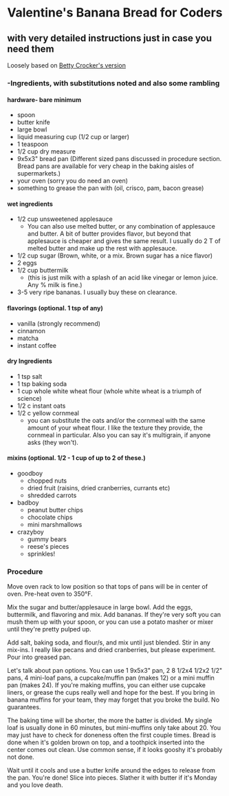  # Valentine's Banana Bread for Coders
 ## with very detailed instructions just in case you need them

Loosely based on [Betty Crocker's version](http://www.bettycrocker.com/recipes/banana-bread/51427396-6764-4b0a-a73a-78c683c703d2 "good ol' Betty C")

### -Ingredients, with substitutions noted and also some rambling


#### hardware- bare minimum
+ spoon
+ butter knife
+ large bowl
+ liquid measuring cup (1/2 cup or larger)
+ 1 teaspoon
+ 1/2 cup dry measure
+ 9x5x3" bread pan (Different sized pans discussed in procedure section. Bread pans are available for very cheap in the baking aisles of supermarkets.)
+ your oven (sorry you do need an oven)
+ something to grease the pan with (oil, crisco, pam, bacon grease)

#### wet ingredients
+ 1/2 cup unsweetened applesauce
  + You can also use melted butter, or any combination of applesauce and butter. A bit of butter provides flavor, but beyond that applesauce is cheaper and gives the same result. I usually do 2 T of melted butter and make up the rest with applesauce.
+ 1/2 cup sugar (Brown, white, or a mix. Brown sugar has a nice flavor)
+ 2 eggs
+ 1/2 cup buttermilk
  + (this is just milk with a splash of an acid like vinegar or lemon juice. Any % milk is fine.)
+ 3-5 very ripe bananas. I usually buy these on clearance.

#### flavorings (optional. 1 tsp of any)
+ vanilla (strongly recommend)
+ cinnamon
+ matcha
+ instant coffee

#### dry Ingredients
+ 1 tsp salt
+ 1 tsp baking soda
+ 1 cup whole white wheat flour (whole white wheat is a triumph of science)
+ 1/2 c instant oats
+ 1/2 c yellow cornmeal
  + you can substitute the oats and/or the cornmeal with the same amount of your wheat flour. I like the texture they provide, the cornmeal in particular. Also you can say it's multigrain, if anyone asks (they won't).

#### mixins (optional. 1/2 - 1 cup of up to 2 of these.)
+ goodboy
  + chopped nuts
  + dried fruit (raisins, dried cranberries, currants etc)
  + shredded carrots
+ badboy
  + peanut butter chips
  + chocolate chips
  + mini marshmallows
+ crazyboy
  + gummy bears
  + reese's pieces
  + sprinkles!


### Procedure
 Move oven rack to low position so that tops of pans will be in center of oven. Pre-heat oven to 350°F.

 Mix the sugar and butter/applesauce in large bowl. Add the eggs, buttermilk, and flavoring and mix. Add bananas. If they're very soft you can mush them up with your spoon, or you can use a potato masher or mixer until they're pretty pulped up.

 Add salt, baking soda, and flour/s, and mix until just blended. Stir in any mix-ins. I really like pecans and dried cranberries, but please experiment. Pour into greased pan.

 Let's talk about pan options. You can use 1 9x5x3" pan, 2 8 1/2x4 1/2x2 1/2" pans, 4 mini-loaf pans, a cupcake/muffin pan (makes 12) or a mini muffin pan (makes 24). If you're making muffins, you can either use cupcake liners, or grease the cups really well and hope for the best. If you bring in banana muffins for your team, they may forget that you broke the build. No guarantees.

 The baking time will be shorter, the more the batter is divided. My single loaf is usually done in 60 minutes, but mini-muffins only take about 20. You may just have to check for doneness often the first couple times. Bread is done when it's golden brown on top, and a toothpick inserted into the center comes out clean. Use common sense, if it looks gooshy it's probably not done.

 Wait until it cools and use a butter knife around the edges to release from the pan. You're done! Slice into pieces. Slather it with butter if it's Monday and you love death.

